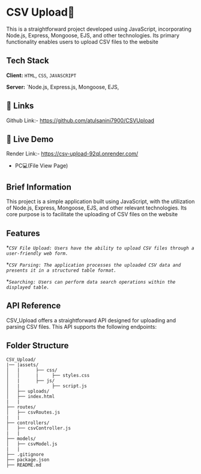 # CSV Upload📄
This is a straightforward project developed using JavaScript, incorporating Node.js, Express, Mongoose, EJS, and other technologies. Its primary functionality enables users to upload CSV files to the website
## Tech Stack
**Client:** `HTML`, `CSS`, `JAVASCRIPT`

**Server:** `Node.js, Express.js, Mongoose, EJS,


## 🔗 Links
Github Link:- https://github.com/atulsanini7900/CSVUpload

## 🔗 Live Demo
Render Link:- https://csv-upload-92ql.onrender.com/

- PC💻(File View Page)

## Brief Information
This project is a simple application built using JavaScript, with the utilization of Node.js, Express, Mongoose, EJS, and other relevant technologies. Its core purpose is to facilitate the uploading of CSV files on the website
## Features
**`CSV File Upload: Users have the ability to upload CSV files through a user-friendly web form.`*

**`CSV Parsing: The application processes the uploaded CSV data and presents it in a structured table format.`*

**`Searching: Users can perform data search operations within the displayed table.`*
## API Reference
CSV_Upload offers a straightforward API designed for uploading and parsing CSV files. This API supports the following endpoints:

## Folder Structure
```
CSV_Upload/
|── |assets/
│   |      ├── css/
│   │      |     ├── styles.css
│   |      ├── js/
│   |            ├── script.js
│   ├── uploads/
│   ├── index.html
|   |
├── routes/
│   ├── csvRoutes.js
|   |
├── controllers/
│   ├── csvController.js
|   |
├── models/
│   ├── csvModel.js
|   |
├── .gitignore
├── package.json
├── README.md
```


